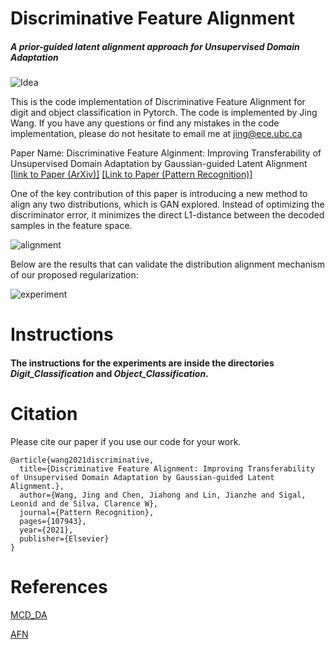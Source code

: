 # Discriminative Feature Alignment
##### A prior-guided latent alignment approach for Unsupervised Domain Adaptation

![Idea](overallidea.png)

This is the code implementation of Discriminative Feature Alignment for digit and object classification in Pytorch. The code is implemented by Jing Wang. If you have any questions or find any mistakes in the code implementation, please do not hesitate to email me at jing@ece.ubc.ca

Paper Name: Discriminative Feature Alginment: Improving Transferability of Unsupervised Domain Adaptation by Gaussian-guided Latent Alignment [[link to Paper (ArXiv)]](https://arxiv.org/abs/2006.12770) [[Link to Paper (Pattern Recognition)]](https://www.sciencedirect.com/science/article/pii/S0031320321001308?casa_token=Yg5kXSnM-ycAAAAA:U5cNbRVY25-imG02vTBVwE7MYvRHU08IbmFsYaWHZlyCVzqSgyFqd3k8a-sBAuQitgkjtKmRJQ)

One of the key contribution of this paper is introducing a new method to align any two distributions, which is GAN explored. Instead of optimizing the discriminator error, it minimizes the direct L1-distance between the decoded samples in the feature space.

![alignment](alignment.png)

Below are the results that can validate the distribution alignment mechanism of our proposed regularization:

![experiment](experimentForAlignment.png)

# Instructions

#### The instructions for the experiments are inside the directories ***Digit_Classification*** and ***Object_Classification***. 


# Citation

Please cite our paper if you use our code for your work.
```
@article{wang2021discriminative,
  title={Discriminative Feature Alignment: Improving Transferability of Unsupervised Domain Adaptation by Gaussian-guided Latent Alignment.},
  author={Wang, Jing and Chen, Jiahong and Lin, Jianzhe and Sigal, Leonid and de Silva, Clarence W},
  journal={Pattern Recognition},
  pages={107943},
  year={2021},
  publisher={Elsevier}
}
```

# References

[MCD_DA](https://github.com/mil-tokyo/MCD_DA)

[AFN](https://github.com/jihanyang/AFN)
